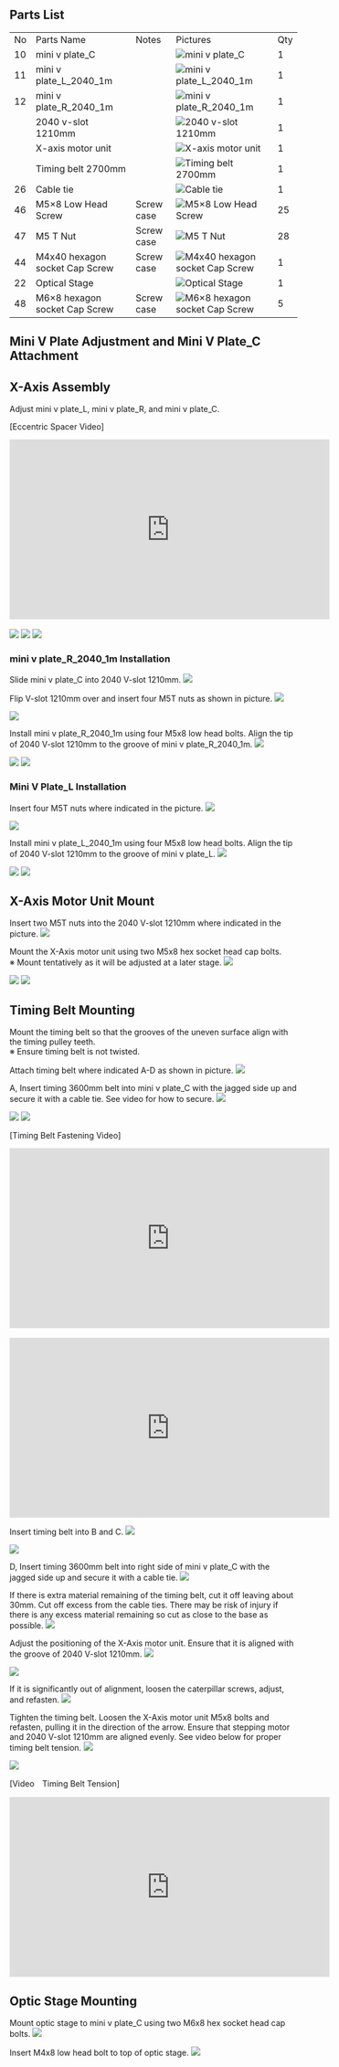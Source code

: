 ## Parts List
<table class="packing-list">
<tbody>
<tr>
<td>No</td>
<td>Parts Name</td>
<td>Notes</td>
<td class="packing-img">Pictures</td>
<td>Qty</td>
</tr>
<tr>
<td>10</td>
<td>mini v plate_C</td>
<td></td>
<td><img src="./images/04/kp3-01.jpg" alt="mini v plate_C"></td>
<td>1</td>
</tr>
<tr>
<td>11</td>
<td>mini v plate_L_2040_1m</td>
<td></td>
<td><img src="./images/04/kp3-02.jpg" alt="mini v plate_L_2040_1m"></td>
<td>1</td>
</tr>
<tr>
<td>12</td>
<td>mini v plate_R_2040_1m</td>
<td></td>
<td><img src="./images/04/kp3-03.jpg" alt="mini v plate_R_2040_1m"></td>
<td>1</td>
</tr>
<tr>
<td></td>
<td>2040 v-slot 1210mm</td>
<td></td>
<td><img src="./images/04/kp3-04.jpg" alt="2040 v-slot 1210mm"></td>
<td>1</td>
</tr>
<tr>
<td></td>
<td>X-axis motor unit</td>
<td></td>
<td><img src="./images/04/kp3-05.jpg" alt="X-axis motor unit"></td>
<td>1</td>
</tr>
<tr>
<td></td>
<td>Timing belt 2700mm</td>
<td></td>
<td><img src="./images/04/kp3-06.jpg" alt="Timing belt 2700mm"></td>
<td>1</td>
</tr>
<tr>
<td>26</td>
<td>Cable tie</td>
<td></td>
<td><img src="./images/04/kp3-07.jpg" alt="Cable tie"></td>
<td>1</td>
</tr>
<tr>
<td>46</td>
<td>M5×8 Low Head Screw</td>
<td>Screw case</td>
<td><img src="./images/04/kp3-08.jpg" alt="M5×8 Low Head Screw"></td>
<td>25</td>
</tr>
<tr>
<td>47</td>
<td>M5 T Nut</td>
<td>Screw case</td>
<td><img src="./images/04/kp3-09.jpg" alt="M5 T Nut"></td>
<td>28</td>
</tr>
<tr>
<td>44</td>
<td>M4x40 hexagon socket Cap Screw</td>
<td>Screw case</td>
<td><img src="./images/04/kp3-10.jpg" alt="M4x40 hexagon socket Cap Screw"></td>
<td>1</td>
</tr>
<tr>
<td>22</td>
<td>Optical Stage</td>
<td></td>
<td><img src="./images/04/kp3-11.jpg" alt="Optical Stage"></td>
<td>1</td>
</tr>
<tr>
<td>48</td>
<td>M6×8 hexagon socket Cap Screw</td>
<td>Screw case</td>
<td><img src="./images/04/kp3-12.jpg" alt="M6×8 hexagon socket Cap Screw"></td>
<td>5</td>
</tr>
</tbody>
</table>

## Mini V Plate Adjustment and Mini V Plate_C Attachment
## X-Axis Assembly
Adjust mini v plate_L, mini v plate_R, and mini v plate_C.

[Eccentric Spacer Video]
<div class="iframe-content">
<iframe width="560" height="315" src="https://www.youtube.com/embed/y8QG-4ASV9U" frameborder="0" allow="accelerometer; autoplay; encrypted-media; gyroscope; picture-in-picture" allowfullscreen></iframe>
</div>

<br>

<img src="./images/04/mini-1000mm_04_01.jpg">

<img src="./images/04/mini-1000mm_04_02.jpg">

<img src="./images/04/mini-1000mm_04_03.jpg">

### mini v plate_R_2040_1m Installation
Slide mini v plate_C into 2040 V-slot 1210mm.
<img src="./images/04/mini-1000mm_04_04.jpg">

Flip V-slot 1210mm over and insert four M5T nuts as shown in picture.
<img src="./images/04/mini-1000mm_04_05.jpg">

<img src="./images/04/mini-1000mm_04_06.jpg">

Install mini v plate_R_2040_1m using four M5x8 low head bolts. Align the tip of 2040 V-slot 1210mm to the groove of mini v plate_R_2040_1m.
<img src="./images/04/mini-1000mm_04_07.jpg">

<img src="./images/04/mini-1000mm_04_08.jpg">

<img src="./images/04/mini-1000mm_04_09.jpg">

### Mini V Plate_L Installation
Insert four M5T nuts where indicated in the picture.
<img src="./images/04/mini-1000mm_04_10.jpg">

<img src="./images/04/mini-1000mm_04_11.jpg">

Install mini v plate_L_2040_1m using four M5x8 low head bolts. Align the tip of 2040 V-slot 1210mm to the groove of mini v plate_L.
<img src="./images/04/mini-1000mm_04_12.jpg">

<img src="./images/04/mini-1000mm_04_13.jpg">

<img src="./images/04/mini-1000mm_04_14.jpg">

## X-Axis Motor Unit Mount
Insert two M5T nuts into the 2040 V-slot 1210mm where indicated in the picture.
<img src="./images/04/mini-1000mm_04_15.jpg">

Mount the X-Axis motor unit using two M5x8 hex socket head cap bolts.  
※ Mount tentatively as it will be adjusted at a later stage.
<img src="./images/04/mini-1000mm_04_16.jpg">

<img src="./images/04/mini-1000mm_04_17.jpg">

<img src="./images/04/mini-1000mm_04_18.jpg">

## Timing Belt Mounting
Mount the timing belt so that the grooves of the uneven surface align with the timing pulley teeth.  
※ Ensure timing belt is not twisted.

Attach timing belt where indicated A-D as shown in picture.
<img src="./images/04/mini-1000mm_04_18_01.jpg">

A, Insert timing 3600mm belt into mini v plate_C with the jagged side up and secure it with a cable tie. See video for how to secure.
<img src="./images/04/mini-1000mm_04_19.jpg">

<img src="./images/04/mini-1000mm_04_20.jpg">

<img src="./images/04/mini-1000mm_04_21.jpg">

[Timing Belt Fastening Video]
<div class="iframe-content">
<iframe width="560" height="315" src="https://www.youtube.com/embed/EJ0unA_HlrA" frameborder="0" allow="accelerometer; autoplay; encrypted-media; gyroscope; picture-in-picture" allowfullscreen></iframe>
</div>

<br>

<div class="iframe-content">
<iframe width="560" height="315" src="https://www.youtube.com/embed/Gq2b4nlQAnA" frameborder="0" allow="accelerometer; autoplay; encrypted-media; gyroscope; picture-in-picture" allowfullscreen></iframe>
</div>

Insert timing belt into B and C.
<img src="./images/04/mini-1000mm_04_22.jpg">

<img src="./images/04/mini-1000mm_04_23.jpg">

D, Insert timing 3600mm belt into right side of mini v plate_C with the jagged side up and secure it with a cable tie.
<img src="./images/04/mini-1000mm_04_24.jpg">

If there is extra material remaining of the timing belt, cut it off leaving about 30mm. Cut off excess from the cable ties. There may be risk of injury if there is any excess material remaining so cut as close to the base as possible.
<img src="./images/04/mini-1000mm_04_25.jpg">

Adjust the positioning of the X-Axis motor unit. Ensure that it is aligned with the groove of 2040 V-slot 1210mm.
<img src="./images/04/mini-1000mm_04_26.jpg">

<img src="./images/04/mini-1000mm_04_27.jpg">

If it is significantly out of alignment, loosen the caterpillar screws, adjust, and refasten.
<img src="./images/04/mini-1000mm_04_28.jpg">

Tighten the timing belt. Loosen the X-Axis motor unit M5x8 bolts and refasten, pulling it in the direction of the arrow. Ensure that stepping motor and 2040 V-slot 1210mm are aligned evenly. See video below for proper timing belt tension.
<img src="./images/04/mini-1000mm_04_29.jpg">

<img src="./images/04/mini-1000mm_04_30.jpg">

<br>

[Video　Timing Belt Tension]
<div class="iframe-content">
<iframe width="560" height="315" src="https://www.youtube.com/embed/B0T3zE79iKU" frameborder="0" allow="accelerometer; autoplay; encrypted-media; gyroscope; picture-in-picture" allowfullscreen></iframe>
</div>

## Optic Stage Mounting
Mount optic stage to mini v plate_C using two M6x8 hex socket head cap bolts.
<img src="./images/04/mini-1000mm_04_31.jpg">

Insert M4x8 low head bolt to top of optic stage.
<img src="./images/04/mini-1000mm_04_32.jpg">
